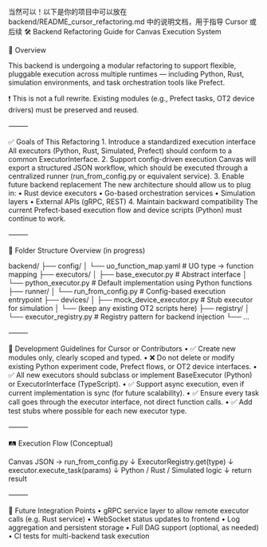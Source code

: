当然可以！以下是你的项目中可以放在 backend/README_cursor_refactoring.md 中的说明文档，用于指导 Cursor 或后续
🛠️ Backend Refactoring Guide for Canvas Execution System

📌 Overview

This backend is undergoing a modular refactoring to support flexible, pluggable execution across multiple runtimes — including Python, Rust, simulation environments, and task orchestration tools like Prefect.

❗ This is not a full rewrite.
Existing modules (e.g., Prefect tasks, OT2 device drivers) must be preserved and reused.

⸻

✅ Goals of This Refactoring
	1.	Introduce a standardized execution interface
All executors (Python, Rust, Simulated, Prefect) should conform to a common ExecutorInterface.
	2.	Support config-driven execution
Canvas will export a structured JSON workflow, which should be executed through a centralized runner (run_from_config.py or equivalent service).
	3.	Enable future backend replacement
The new architecture should allow us to plug in:
	•	Rust device executors
	•	Go-based orchestration services
	•	Simulation layers
	•	External APIs (gRPC, REST)
	4.	Maintain backward compatibility
The current Prefect-based execution flow and device scripts (Python) must continue to work.

⸻

📁 Folder Structure Overview (in progress)

backend/
├── config/
│   └── uo_function_map.yaml      # UO type → function mapping
├── executors/
│   ├── base_executor.py          # Abstract interface
│   └── python_executor.py        # Default implementation using Python functions
├── runner/
│   └── run_from_config.py        # Config-based execution entrypoint
├── devices/
│   ├── mock_device_executor.py   # Stub executor for simulation
│   └── (keep any existing OT2 scripts here)
├── registry/
│   └── executor_registry.py      # Registry pattern for backend injection
└── ...



⸻

🧭 Development Guidelines for Cursor or Contributors
	•	✅ Create new modules only, clearly scoped and typed.
	•	❌ Do not delete or modify existing Python experiment code, Prefect flows, or OT2 device interfaces.
	•	✅ All new executors should subclass or implement BaseExecutor (Python) or ExecutorInterface (TypeScript).
	•	✅ Support async execution, even if current implementation is sync (for future scalability).
	•	✅ Ensure every task call goes through the executor interface, not direct function calls.
	•	✅ Add test stubs where possible for each new executor type.

⸻

🛤️ Execution Flow (Conceptual)

Canvas JSON → run_from_config.py
             ↓
     ExecutorRegistry.get(type)
             ↓
      executor.execute_task(params)
             ↓
   Python / Rust / Simulated logic
             ↓
         return result



⸻

🔮 Future Integration Points
	•	gRPC service layer to allow remote executor calls (e.g. Rust service)
	•	WebSocket status updates to frontend
	•	Log aggregation and persistent storage
	•	Full DAG support (optional, as needed)
	•	CI tests for multi-backend task execution

